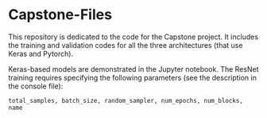 # Capstone-Files

This repository is dedicated to the code for the Capstone project. 
It includes the training and validation codes for all the three architectures (that use Keras and Pytorch). 

Keras-based models are demonstrated in the Jupyter notebook. 
The ResNet training requires specifying the following parameters (see the description in the console file): 

```
total_samples, batch_size, random_sampler, num_epochs, num_blocks, name
```
